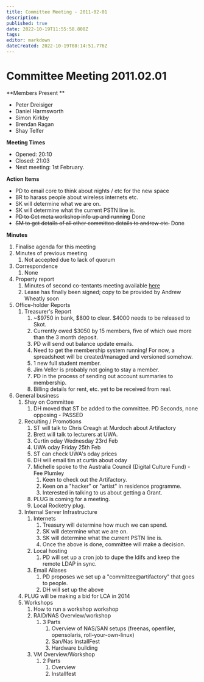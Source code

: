 ```yaml
---
title: Committee Meeting - 2011-02-01
description: 
published: true
date: 2022-10-19T11:55:58.808Z
tags: 
editor: markdown
dateCreated: 2022-10-19T08:14:51.776Z
---
```


# Committee Meeting 2011.02.01

\*\*Members Present \*\*

-   Peter Dreisiger
-   Daniel Harmsworth
-   Simon Kirkby
-   Brendan Ragan
-   Shay Telfer

**Meeting Times**

-   Opened: 20:10
-   Closed: 21:03
-   Next meeting: 1st February.

**Action Items**

-   PD to email core to think about nights / etc for the new space
-   BR to harass people about wireless internets etc.
-   SK will determine what we are on.
-   SK will determine what the current PSTN line is.
-   <s>PD to Get meta workshop info up and running</s> Done
-   <s>SM to get details of all other committee details to andrew etc.</s> Done

**Minutes**

1.  Finalise agenda for this meeting
2.  Minutes of previous meeting
    1.  Not accepted due to lack of quorum
3.  Correspondence
    1.  None
4.  Property report
    1.  Minutes of second co-tentants meeting available [here](/committee/co-tenants_meeting_2011.01.18)
    2.  Lease has finally been signed; copy to be provided by Andrew Wheatly soon
5.  Office-holder Reports
    1.  Treasurer's Report
        1.  \~\$9750 in bank, \$800 to clear. \$4000 needs to be released to Skot.
        2.  Currently owed \$3050 by 15 members, five of which owe more than the 3 month deposit.
        3.  PD will send out balance update emails.
        4.  Need to get the membership system running! For now, a spreadsheet will be created/managed and versioned somehow.
        5.  1 new full student member.
        6.  Jim Veller is probably not going to stay a member.
        7.  PD in the process of sending out account summaries to membership.
        8.  Billing details for rent, etc. yet to be received from real.
6.  General business
    1.  Shay on Committee
        1.  DH moved that ST be added to the committee. PD Seconds, none opposing - PASSED
    2.  Recuiting / Promotions
        1.  ST will talk to Chris Creagh at Murdoch about Artifactory
        2.  Brett will talk to lecturers at UWA.
        3.  Curtin oday Wednesday 23rd Feb
        4.  UWA oday Friday 25th Feb
        5.  ST can check UWA's oday prices
        6.  DH will email tim at curtin about oday
        7.  Michelle spoke to the Australia Council (Digital Culture Fund) - Fee Plumley
            1.  Keen to check out the Artifactory.
            2.  Keen on a "hacker" or "artist" in residence programme.
            3.  Interested in talking to us about getting a Grant.
        8.  PLUG is coming for a meeting.
        9.  Local Rocketry plug.
    3.  Internal Server Infrastructure
        1.  Internets
            1.  Treasury will determine how much we can spend.
            2.  SK will determine what we are on.
            3.  SK will determine what the current PSTN line is.
            4.  Once the above is done, committee will make a decision.
        2.  Local hosting
            1.  PD will set up a cron job to dupe the ldifs and keep the remote LDAP in sync.
        3.  Email Aliases
            1.  PD proposes we set up a "committee@artifactory" that goes to people.
            2.  DH will set up the above
    4.  PLUG will be making a bid for LCA in 2014
    5.  Workshops
        1.  How to run a workshop workshop
        2.  RAID/NAS Overview/workshop
            1.  3 Parts
                1.  Overview of NAS/SAN setups (freenas, openfiler, opensolaris, roll-your-own-linux)
                2.  San/Nas InstallFest
                3.  Hardware building
        3.  VM Overview/Workshop
            1.  2 Parts
                1.  Overview
                2.  Installfest
